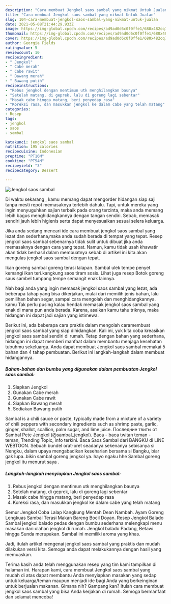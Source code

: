 ```yaml
---
description: "Cara membuat Jengkol saos sambal yang nikmat Untuk Jualan"
title: "Cara membuat Jengkol saos sambal yang nikmat Untuk Jualan"
slug: 104-cara-membuat-jengkol-saos-sambal-yang-nikmat-untuk-jualan
date: 2021-05-08T21:44:29.933Z
image: https://img-global.cpcdn.com/recipes/ad9ad0d6c0f0ffe1/680x482cq70/jengkol-saos-sambal-foto-resep-utama.jpg
thumbnail: https://img-global.cpcdn.com/recipes/ad9ad0d6c0f0ffe1/680x482cq70/jengkol-saos-sambal-foto-resep-utama.jpg
cover: https://img-global.cpcdn.com/recipes/ad9ad0d6c0f0ffe1/680x482cq70/jengkol-saos-sambal-foto-resep-utama.jpg
author: Georgia Fields
ratingvalue: 5
reviewcount: 10
recipeingredient:
- " Jengkol"
- " Cabe merah"
- " Cabe rawit"
- " Bawang merah"
- " Bawang putih"
recipeinstructions:
- "Rebus jengkol dengan mentimun utk menghilangkan baunya"
- "Setelah matang, di geprek, lalu di goreng lagi sebentar"
- "Masak cabe hingga matang, beri penyedap rasa"
- "Koreksi rasa, dan masukkan jengkol ke dalam cabe yang telah matang"
categories:
- Resep
tags:
- jengkol
- saos
- sambal

katakunci: jengkol saos sambal 
nutrition: 195 calories
recipecuisine: Indonesian
preptime: "PT16M"
cooktime: "PT54M"
recipeyield: "3"
recipecategory: Dessert

---
```



![Jengkol saos sambal](https://img-global.cpcdn.com/recipes/ad9ad0d6c0f0ffe1/680x482cq70/jengkol-saos-sambal-foto-resep-utama.jpg)

Di waktu  sekarang , kamu memang dapat mengorder hidangan siap saji tanpa mesti repot memasaknya terlebih dahulu. Tapi, untuk mereka yang ingin menyuguhkan sajian terbaik pada orang tercinta, maka anda memang lebih bagus menghidangkannya dengan tangan sendiri. Sebab, memasak sendiri jauh lebih higienis serta dapat menyesuaikan sesuai selera keluarga.

Jika anda sedang mencari ide cara membuat jengkol saos sambal yang lezat dan sederhana,maka anda sudah berada di tempat yang tepat. Resep jengkol saos sambal  sebenarnya tidak sulit untuk dibuat jika anda memasaknya dengan cara yang tepat. Namun, kamu tidak usah khawatir akan tidak berhasil dalam membuatnya 
sebab di artikel ini kita akan mengulas jengkol saos sambal dengan tepat.  

Ikan goreng sambal goreng terasi lalapan. Sambal ulek tempe penyet kemangi ikan teri.kangkung saos tiram sosis. Lihat juga resep Botok goreng saus sambel tumpang tempe semangit enak lainnya.

Nah bagi anda yang ingin memasak jengkol saos sambal yang lezat, ada beberapa tahap yang bisa dikerjakan, mulai dari memilih jenis bahan, lalu pemilihan bahan segar, sampai cara mengolah dan menghidangkannya. kamu Tak perlu pusing kalau hendak memasak jengkol saos sambal yang enak di mana pun anda berada. Karena, asalkan kamu  tahu triknya, maka hidangan ini dapat jadi sajian yang istimewa.

Berikut ini, ada beberapa cara praktis  dalam mengolah caramembuat jengkol saos sambal yang siap dihidangkan. Kali ini, yuk kita coba kreasikan jengkol saos sambal sendiri di rumah. Tetap dengan bahan yang sederhana, hidangan ini dapat memberi manfaat dalam membantu menjaga kesehatan tubuhmu sekeluarga. Anda dapat membuat Jengkol saos sambal memakai 5 bahan dan 4 tahap pembuatan. Berikut ini langkah-langkah dalam membuat hidangannya.

<!--inarticleads1-->

##### Bahan-bahan dan bumbu yang digunakan dalam pembuatan Jengkol saos sambal:

1. Siapkan  Jengkol
1. Gunakan  Cabe merah
1. Gunakan  Cabe rawit
1. Siapkan  Bawang merah
1. Sediakan  Bawang putih


Sambal is a chili sauce or paste, typically made from a mixture of a variety of chili peppers with secondary ingredients such as shrimp paste, garlic, ginger, shallot, scallion, palm sugar, and lime juice. Последние твиты от Sambal Pete Jengkol (@sambal_jengkol). Baca - baca twitan teman - teman, Trending Topic, info terkini. Baca Saos Sambal dari BANGKU di LINE WEBTOON. Sebuah bundel orat-oret seadanya sekenanya sebisanya si Nengku, dalam upaya mengabadikan keseharian bersama si Bangku, biar gak lupa..bikin sambal goreng jengkol ya. hayo ngaku hhe Sambal goreng jengkol itu menurut saya . 

<!--inarticleads2-->

##### Langkah-langkah menyiapkan Jengkol saos sambal:

1. Rebus jengkol dengan mentimun utk menghilangkan baunya
1. Setelah matang, di geprek, lalu di goreng lagi sebentar
1. Masak cabe hingga matang, beri penyedap rasa
1. Koreksi rasa, dan masukkan jengkol ke dalam cabe yang telah matang


Semur Jengkol Coba Lalap Kangkung Mentah Dean Nambah. Ayam Goreng Lengkuas Sambal Terasi Makan Bareng Bocil Doyan. Resep Jengkol Balado Sambal jengkol balado pedas dengan bumbu sederhana melengkapi menu masakan dari olahan jengkol di rumah. Jengkol balado Padang, Betawi hingga Sunda merupakan. Sambal ini memiliki aroma yang khas. 

Jadi, itulah artikel mengenai  jengkol saos sambal  yang praktis dan mudah dilakukan versi kita. Semoga anda dapat melakukannya dengan hasil yang memuaskan. 

Terima kasih anda telah menggunakan resep yang tim kami tampilkan di halaman ini. Harapan kami, cara membuat  Jengkol saos sambal yang mudah di atas dapat membantu Anda menyiapkan masakan yang sedap untuk keluarga/teman maupun menjadi ide bagi Anda yang berkeinginan untuk berjualan makanan. Gimana nih? Gampang kan? Itulah cara membuat jengkol saos sambal yang bisa Anda kerjakan di rumah. Semoga bermanfaat dan selamat mencoba!

